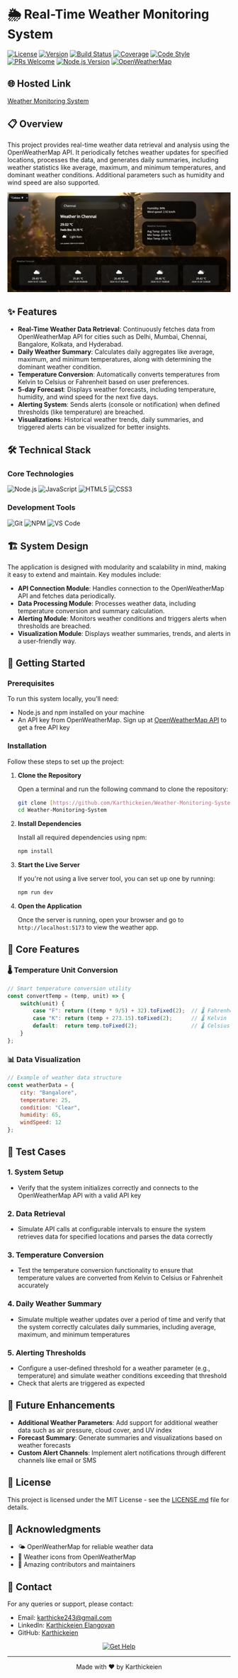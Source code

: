 # 🌦️ Real-Time Weather Monitoring System

[![License](https://img.shields.io/badge/license-MIT-blue.svg)](LICENSE)
[![Version](https://img.shields.io/badge/version-1.0.0-brightgreen.svg)](https://github.com/yourusername/weather-monitoring-system)
[![Build Status](https://img.shields.io/badge/build-passing-success.svg)](https://github.com/yourusername/weather-monitoring-system/actions)
[![Coverage](https://img.shields.io/badge/coverage-85%25-success.svg)](https://github.com/yourusername/weather-monitoring-system/coverage)
[![Code Style](https://img.shields.io/badge/code%20style-standard-brightgreen.svg)](https://standardjs.com)
[![PRs Welcome](https://img.shields.io/badge/PRs-welcome-brightgreen.svg)](http://makeapullrequest.com)
[![Node.js Version](https://img.shields.io/badge/node-%3E%3D%2012.0.0-brightgreen.svg)](https://nodejs.org/)
[![OpenWeatherMap](https://img.shields.io/badge/Powered%20by-OpenWeatherMap-orange.svg)](https://openweathermap.org/)

## 🌐 Hosted Link
[Weather Monitoring System](https://karthickeien.github.io/Weather-Monitoring-System/)

## 📋 Overview
This project provides real-time weather data retrieval and analysis using the OpenWeatherMap API. It periodically fetches weather updates for specified locations, processes the data, and generates daily summaries, including weather statistics like average, maximum, and minimum temperatures, and dominant weather conditions. Additional parameters such as humidity and wind speed are also supported.
<p align="center">
  <img src="Weather Dashboard Preview.png" alt="Weather Dashboard Preview">
</p>

## ✨ Features

* **Real-Time Weather Data Retrieval**: Continuously fetches data from OpenWeatherMap API for cities such as Delhi, Mumbai, Chennai, Bangalore, Kolkata, and Hyderabad.
* **Daily Weather Summary**: Calculates daily aggregates like average, maximum, and minimum temperatures, along with determining the dominant weather condition.
* **Temperature Conversion**: Automatically converts temperatures from Kelvin to Celsius or Fahrenheit based on user preferences.
* **5-day Forecast**: Displays weather forecasts, including temperature, humidity, and wind speed for the next five days.
* **Alerting System**: Sends alerts (console or notification) when defined thresholds (like temperature) are breached.
* **Visualizations**: Historical weather trends, daily summaries, and triggered alerts can be visualized for better insights.
  
## 🛠️ Technical Stack

### Core Technologies
![Node.js](https://img.shields.io/badge/Node.js-339933?style=for-the-badge&logo=nodedotjs&logoColor=white)
![JavaScript](https://img.shields.io/badge/JavaScript-F7DF1E?style=for-the-badge&logo=javascript&logoColor=black)
![HTML5](https://img.shields.io/badge/HTML5-E34F26?style=for-the-badge&logo=html5&logoColor=white)
![CSS3](https://img.shields.io/badge/CSS3-1572B6?style=for-the-badge&logo=css3&logoColor=white)

### Development Tools
![Git](https://img.shields.io/badge/Git-F05032?style=for-the-badge&logo=git&logoColor=white)
![NPM](https://img.shields.io/badge/npm-CB3837?style=for-the-badge&logo=npm&logoColor=white)
![VS Code](https://img.shields.io/badge/VS_Code-007ACC?style=for-the-badge&logo=visual-studio-code&logoColor=white)

## 🏗 System Design
The application is designed with modularity and scalability in mind, making it easy to extend and maintain. Key modules include:

* **API Connection Module**: Handles connection to the OpenWeatherMap API and fetches data periodically.
* **Data Processing Module**: Processes weather data, including temperature conversion and summary calculation.
* **Alerting Module**: Monitors weather conditions and triggers alerts when thresholds are breached.
* **Visualization Module**: Displays weather summaries, trends, and alerts in a user-friendly way.
  
## 🚀 Getting Started

### Prerequisites
To run this system locally, you'll need:

* Node.js and npm installed on your machine
* An API key from OpenWeatherMap. Sign up at [OpenWeatherMap API](https://openweathermap.org/api) to get a free API key

### Installation

Follow these steps to set up the project:

1. **Clone the Repository**

   Open a terminal and run the following command to clone the repository:
   ```bash
   git clone [https://github.com/Karthickeien/Weather-Monitoring-System.git]
   cd Weather-Monitoring-System
   ```
2. **Install Dependencies**

   Install all required dependencies using npm:
   ```bash
   npm install
   ```

3. **Start the Live Server**

   If you're not using a live server tool, you can set up one by running:
   ```bash
   npm run dev
   ```

4. **Open the Application**

   Once the server is running, open your browser and go to `http://localhost:5173` to view the weather app.

## 🎯 Core Features

### 🌡️ Temperature Unit Conversion
```javascript
// Smart temperature conversion utility
const convertTemp = (temp, unit) => {
    switch(unit) {
        case "F": return ((temp * 9/5) + 32).toFixed(2);  // 🌡️ Fahrenheit
        case "K": return (temp + 273.15).toFixed(2);      // 🌡️ Kelvin
        default:  return temp.toFixed(2);                 // 🌡️ Celsius
    }
};
```

### 📊 Data Visualization
```javascript
// Example of weather data structure
const weatherData = {
    city: "Bangalore",
    temperature: 25,
    condition: "Clear",
    humidity: 65,
    windSpeed: 12
};
```

## 🧪 Test Cases

### 1. System Setup
* Verify that the system initializes correctly and connects to the OpenWeatherMap API with a valid API key

### 2. Data Retrieval
* Simulate API calls at configurable intervals to ensure the system retrieves data for specified locations and parses the data correctly

### 3. Temperature Conversion
* Test the temperature conversion functionality to ensure that temperature values are converted from Kelvin to Celsius or Fahrenheit accurately

### 4. Daily Weather Summary
* Simulate multiple weather updates over a period of time and verify that the system correctly calculates daily summaries, including average, maximum, and minimum temperatures

### 5. Alerting Thresholds
* Configure a user-defined threshold for a weather parameter (e.g., temperature) and simulate weather conditions exceeding that threshold
* Check that alerts are triggered as expected

## 🔮 Future Enhancements

* **Additional Weather Parameters**: Add support for additional weather data such as air pressure, cloud cover, and UV index
* **Forecast Summary**: Generate summaries and visualizations based on weather forecasts
* **Custom Alert Channels**: Implement alert notifications through different channels like email or SMS

## 📜 License

This project is licensed under the MIT License - see the [LICENSE.md](LICENSE.md) file for details.

## 🙏 Acknowledgments

- 🌤️ OpenWeatherMap for reliable weather data
- 🎨 Weather icons from OpenWeatherMap
- 👥 Amazing contributors and maintainers

## 📧 Contact
For any queries or support, please contact:
* Email: karthicke243@gmail.com
* LinkedIn: [Karthickeien Elangovan](https://www.linkedin.com/in/karthickeien-elangovan/)
* GitHub: [Karthickeien](https://github.com/Karthickeien)

<p align="center">
  <a href="https://github.com/Karthickeien/weather-monitoring-system/issues">
    <img src="https://img.shields.io/badge/Ask%20for-Help-blue?style=for-the-badge&logo=github" alt="Get Help">
  </a>
</p>

---

<p align="center">
  Made with ❤️ by Karthickeien
</p>
